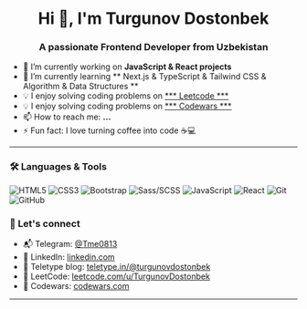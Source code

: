 <h1 align="center">Hi 👋, I'm Turgunov Dostonbek</h1>
<h3 align="center">A passionate Frontend Developer from Uzbekistan</h3>

- 🔭 I’m currently working on **JavaScript & React projects**
- 🌱 I’m currently learning ** Next.js & TypeScript & Tailwind CSS & Algorithm & Data Structures **
- 💡 I enjoy solving coding problems on [*** Leetcode ***](https://leetcode.com/TurgunovDostonbek/)
- 💡 I enjoy solving coding problems on [*** Codewars ***](https://www.codewars.com/dashboard)
- 📫 How to reach me: **...**
- ⚡ Fun fact: I love turning coffee into code ☕️💻

---

### 🛠️ Languages & Tools

<p align="left">
  <img src="https://img.shields.io/badge/HTML5-E34F26?style=for-the-badge&logo=html5&logoColor=white" alt="HTML5"/>
  <img src="https://img.shields.io/badge/CSS3-1572B6?style=for-the-badge&logo=css3&logoColor=white" alt="CSS3"/>
  <img src="https://img.shields.io/badge/Bootstrap-563D7C?style=for-the-badge&logo=bootstrap&logoColor=white" alt="Bootstrap"/>
  <img src="https://img.shields.io/badge/Sass-CC6699?style=for-the-badge&logo=sass&logoColor=white" alt="Sass/SCSS"/>
  <img src="https://img.shields.io/badge/JavaScript-F7DF1E?style=for-the-badge&logo=javascript&logoColor=black" alt="JavaScript"/>
  <img src="https://img.shields.io/badge/React-20232A?style=for-the-badge&logo=react&logoColor=61DAFB" alt="React"/>
  <img src="https://img.shields.io/badge/Git-F05032?style=for-the-badge&logo=git&logoColor=white" alt="Git"/>
  <img src="https://img.shields.io/badge/GitHub-181717?style=for-the-badge&logo=github&logoColor=white" alt="GitHub"/>
</p>



### 🔗 Let's connect

- 📬 Telegram: [@Tme0813](https://t.me/Tme0813)
- 💼 LinkedIn: [linkedin.com](https://www.linkedin.com/feed/)
- 📝 Teletype blog: [teletype.in/@turgunovdostonbek](https://teletype.in/@turgunovdostonbek)
- 🧠 LeetCode: [leetcode.com/u/TurgunovDostonbek](https://leetcode.com/u/TurgunovDostonbek/)
- 🧩 Codewars: [codewars.com](https://www.codewars.com/dashboard)
  
---

